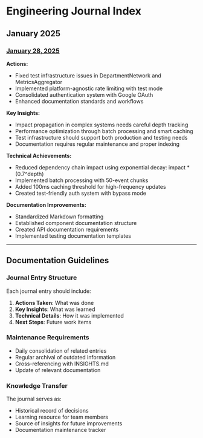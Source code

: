 # Engineering Journal Index

## January 2025

### [January 28, 2025](./journals/2025-01-28.md)

**Actions:**
- Fixed test infrastructure issues in DepartmentNetwork and MetricsAggregator
- Implemented platform-agnostic rate limiting with test mode
- Consolidated authentication system with Google OAuth
- Enhanced documentation standards and workflows

**Key Insights:**
- Impact propagation in complex systems needs careful depth tracking
- Performance optimization through batch processing and smart caching
- Test infrastructure should support both production and testing needs
- Documentation requires regular maintenance and proper indexing

**Technical Achievements:**
- Reduced dependency chain impact using exponential decay: impact * (0.7^depth)
- Implemented batch processing with 50-event chunks
- Added 100ms caching threshold for high-frequency updates
- Created test-friendly auth system with bypass mode

**Documentation Improvements:**
- Standardized Markdown formatting
- Established component documentation structure
- Created API documentation requirements
- Implemented testing documentation templates

---

## Documentation Guidelines

### Journal Entry Structure
Each journal entry should include:
1. **Actions Taken**: What was done
2. **Key Insights**: What was learned
3. **Technical Details**: How it was implemented
4. **Next Steps**: Future work items

### Maintenance Requirements
- Daily consolidation of related entries
- Regular archival of outdated information
- Cross-referencing with INSIGHTS.md
- Update of relevant documentation

### Knowledge Transfer
The journal serves as:
- Historical record of decisions
- Learning resource for team members
- Source of insights for future improvements
- Documentation maintenance tracker
